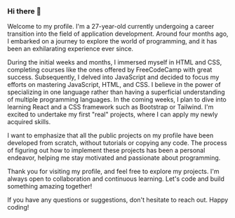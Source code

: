 ### Hi there 👋

Welcome to my profile. I'm a 27-year-old currently undergoing a career transition into the field of application development. Around four months ago, I embarked on a journey to explore the world of programming, and it has been an exhilarating experience ever since.

During the initial weeks and months, I immersed myself in HTML and CSS, completing courses like the ones offered by FreeCodeCamp with great success. Subsequently, I delved into JavaScript and decided to focus my efforts on mastering JavaScript, HTML, and CSS. I believe in the power of specializing in one language rather than having a superficial understanding of multiple programming languages.
In the coming weeks, I plan to dive into learning React and a CSS framework such as Bootstrap or Tailwind. I'm excited to undertake my first "real" projects, where I can apply my newly acquired skills. 

I want to emphasize that all the public projects on my profile have been developed from scratch, without tutorials or copying any code. The process of figuring out how to implement these projects has been a personal endeavor, helping me stay motivated and passionate about programming.

Thank you for visiting my profile, and feel free to explore my projects. I'm always open to collaboration and continuous learning. Let's code and build something amazing together!

If you have any questions or suggestions, don't hesitate to reach out. Happy coding!

<!--
**Fubge/Fubge** is a ✨ _special_ ✨ repository because its `README.md` (this file) appears on your GitHub profile.

Here are some ideas to get you started:

- 🔭 I’m currently working on ...
- 🌱 I’m currently learning ...
- 👯 I’m looking to collaborate on ...
- 🤔 I’m looking for help with ...
- 💬 Ask me about ...
- 📫 How to reach me: ...
- 😄 Pronouns: ...
- ⚡ Fun fact: ...
-->
